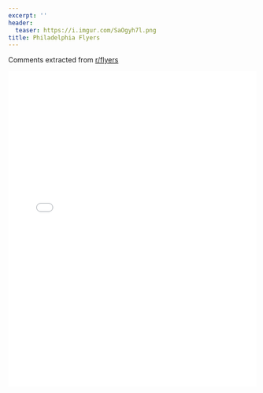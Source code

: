 ```yaml
---
excerpt: ''
header:
  teaser: https://i.imgur.com/SaOgyh7l.png
title: Philadelphia Flyers
---
```


Comments extracted from [r/flyers](https://reddit.com/r/flyers)
<iframe id="igraph" scrolling="no" style="border:none;" seamless="seamless" src="/plots/NHL/PHI.html" height="640" width="100%"></iframe>